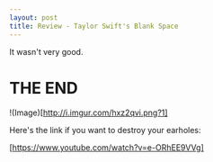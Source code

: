 ```yaml
---
layout: post
title: Review - Taylor Swift's Blank Space
---
```


It wasn't very good.

# THE END

!(Image)[http://i.imgur.com/hxz2qvi.png?1]

Here's the link if you want to destroy your earholes:

[https://www.youtube.com/watch?v=e-ORhEE9VVg]
